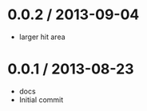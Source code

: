 
0.0.2 / 2013-09-04 
==================

 * larger hit area

0.0.1 / 2013-08-23 
==================

 * docs
 * Initial commit
